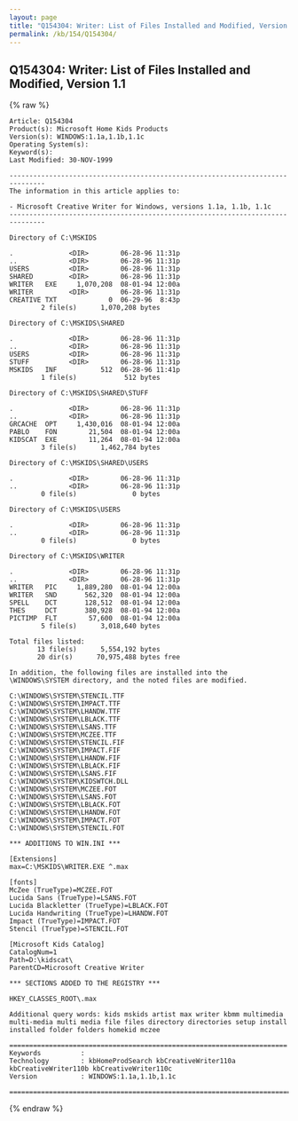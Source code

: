 ```yaml
---
layout: page
title: "Q154304: Writer: List of Files Installed and Modified, Version 1.1"
permalink: /kb/154/Q154304/
---
```


## Q154304: Writer: List of Files Installed and Modified, Version 1.1

{% raw %}

	Article: Q154304
	Product(s): Microsoft Home Kids Products
	Version(s): WINDOWS:1.1a,1.1b,1.1c
	Operating System(s): 
	Keyword(s): 
	Last Modified: 30-NOV-1999
	
	-------------------------------------------------------------------------------
	The information in this article applies to:
	
	- Microsoft Creative Writer for Windows, versions 1.1a, 1.1b, 1.1c 
	-------------------------------------------------------------------------------
	
	Directory of C:\MSKIDS
	
	.              <DIR>        06-28-96 11:31p
	..             <DIR>        06-28-96 11:31p
	USERS          <DIR>        06-28-96 11:31p
	SHARED         <DIR>        06-28-96 11:31p
	WRITER   EXE     1,070,208  08-01-94 12:00a
	WRITER         <DIR>        06-28-96 11:31p
	CREATIVE TXT             0  06-29-96  8:43p
	        2 file(s)      1,070,208 bytes
	
	Directory of C:\MSKIDS\SHARED
	
	.              <DIR>        06-28-96 11:31p
	..             <DIR>        06-28-96 11:31p
	USERS          <DIR>        06-28-96 11:31p
	STUFF          <DIR>        06-28-96 11:31p
	MSKIDS   INF           512  06-28-96 11:41p
	        1 file(s)            512 bytes
	
	Directory of C:\MSKIDS\SHARED\STUFF
	
	.              <DIR>        06-28-96 11:31p
	..             <DIR>        06-28-96 11:31p
	GRCACHE  OPT     1,430,016  08-01-94 12:00a
	PABLO    FON        21,504  08-01-94 12:00a
	KIDSCAT  EXE        11,264  08-01-94 12:00a
	        3 file(s)      1,462,784 bytes
	
	Directory of C:\MSKIDS\SHARED\USERS
	
	.              <DIR>        06-28-96 11:31p
	..             <DIR>        06-28-96 11:31p
	        0 file(s)              0 bytes
	
	Directory of C:\MSKIDS\USERS
	
	.              <DIR>        06-28-96 11:31p
	..             <DIR>        06-28-96 11:31p
	        0 file(s)              0 bytes
	
	Directory of C:\MSKIDS\WRITER
	
	.              <DIR>        06-28-96 11:31p
	..             <DIR>        06-28-96 11:31p
	WRITER   PIC     1,889,280  08-01-94 12:00a
	WRITER   SND       562,320  08-01-94 12:00a
	SPELL    DCT       128,512  08-01-94 12:00a
	THES     DCT       380,928  08-01-94 12:00a
	PICTIMP  FLT        57,600  08-01-94 12:00a
	        5 file(s)      3,018,640 bytes
	
	Total files listed:
	       13 file(s)      5,554,192 bytes
	       20 dir(s)      70,975,488 bytes free
	
	In addition, the following files are installed into the
	\WINDOWS\SYSTEM directory, and the noted files are modified.
	
	C:\WINDOWS\SYSTEM\STENCIL.TTF
	C:\WINDOWS\SYSTEM\IMPACT.TTF
	C:\WINDOWS\SYSTEM\LHANDW.TTF
	C:\WINDOWS\SYSTEM\LBLACK.TTF
	C:\WINDOWS\SYSTEM\LSANS.TTF
	C:\WINDOWS\SYSTEM\MCZEE.TTF
	C:\WINDOWS\SYSTEM\STENCIL.FIF
	C:\WINDOWS\SYSTEM\IMPACT.FIF
	C:\WINDOWS\SYSTEM\LHANDW.FIF
	C:\WINDOWS\SYSTEM\LBLACK.FIF
	C:\WINDOWS\SYSTEM\LSANS.FIF
	C:\WINDOWS\SYSTEM\KIDSWTCH.DLL
	C:\WINDOWS\SYSTEM\MCZEE.FOT
	C:\WINDOWS\SYSTEM\LSANS.FOT
	C:\WINDOWS\SYSTEM\LBLACK.FOT
	C:\WINDOWS\SYSTEM\LHANDW.FOT
	C:\WINDOWS\SYSTEM\IMPACT.FOT
	C:\WINDOWS\SYSTEM\STENCIL.FOT
	
	*** ADDITIONS TO WIN.INI ***
	
	[Extensions]
	max=C:\MSKIDS\WRITER.EXE ^.max
	
	[fonts]
	McZee (TrueType)=MCZEE.FOT
	Lucida Sans (TrueType)=LSANS.FOT
	Lucida Blackletter (TrueType)=LBLACK.FOT
	Lucida Handwriting (TrueType)=LHANDW.FOT
	Impact (TrueType)=IMPACT.FOT
	Stencil (TrueType)=STENCIL.FOT
	
	[Microsoft Kids Catalog]
	CatalogNum=1
	Path=D:\kidscat\ 
	ParentCD=Microsoft Creative Writer
	
	*** SECTIONS ADDED TO THE REGISTRY ***
	
	HKEY_CLASSES_ROOT\.max
	
	Additional query words: kids mskids artist max writer kbmm multimedia multi-media multi media file files directory directories setup install installed folder folders homekid mczee
	
	======================================================================
	Keywords          :  
	Technology        : kbHomeProdSearch kbCreativeWriter110a kbCreativeWriter110b kbCreativeWriter110c
	Version           : WINDOWS:1.1a,1.1b,1.1c
	
	=============================================================================
	

{% endraw %}
